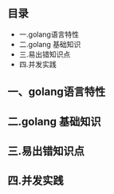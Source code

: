 
## 目录
 * 一.golang语言特性
 * 二.golang 基础知识
 * 三.易出错知识点
 * 四.并发实践
  

## 一、golang语言特性


## 二.golang 基础知识


## 三.易出错知识点


## 四.并发实践


